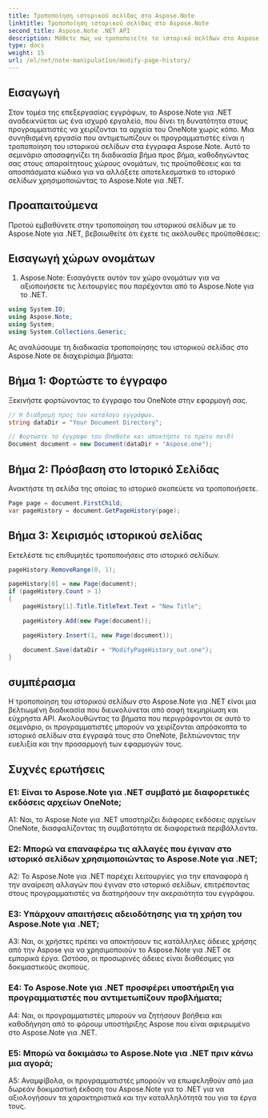 ```yaml
---
title: Τροποποίηση ιστορικού σελίδας στο Aspose.Note
linktitle: Τροποποίηση ιστορικού σελίδας στο Aspose.Note
second_title: Aspose.Note .NET API
description: Μάθετε πώς να τροποποιείτε το ιστορικό σελίδων στο Aspose.Note για .NET χρησιμοποιώντας αυτόν τον περιεκτικό οδηγό. Βελτιώστε τις δυνατότητες επεξεργασίας εγγράφων σας χωρίς κόπο.
type: docs
weight: 15
url: /el/net/note-manipulation/modify-page-history/
---
```

## Εισαγωγή

Στον τομέα της επεξεργασίας εγγράφων, το Aspose.Note για .NET αναδεικνύεται ως ένα ισχυρό εργαλείο, που δίνει τη δυνατότητα στους προγραμματιστές να χειρίζονται τα αρχεία του OneNote χωρίς κόπο. Μια συνηθισμένη εργασία που αντιμετωπίζουν οι προγραμματιστές είναι η τροποποίηση του ιστορικού σελίδων στα έγγραφα Aspose.Note. Αυτό το σεμινάριο αποσαφηνίζει τη διαδικασία βήμα προς βήμα, καθοδηγώντας σας στους απαραίτητους χώρους ονομάτων, τις προϋποθέσεις και τα αποσπάσματα κώδικα για να αλλάξετε αποτελεσματικά το ιστορικό σελίδων χρησιμοποιώντας το Aspose.Note για .NET.

## Προαπαιτούμενα

Προτού εμβαθύνετε στην τροποποίηση του ιστορικού σελίδων με το Aspose.Note για .NET, βεβαιωθείτε ότι έχετε τις ακόλουθες προϋποθέσεις:

## Εισαγωγή χώρων ονομάτων

1. Aspose.Note: Εισαγάγετε αυτόν τον χώρο ονομάτων για να αξιοποιήσετε τις λειτουργίες που παρέχονται από το Aspose.Note για το .NET.

```csharp
using System.IO;
using Aspose.Note;
using System;
using System.Collections.Generic;
```

Ας αναλύσουμε τη διαδικασία τροποποίησης του ιστορικού σελίδας στο Aspose.Note σε διαχειρίσιμα βήματα:

## Βήμα 1: Φορτώστε το έγγραφο

Ξεκινήστε φορτώνοντας το έγγραφο του OneNote στην εφαρμογή σας.

```csharp
// Η διαδρομή προς τον κατάλογο εγγράφων.
string dataDir = "Your Document Directory";

// Φορτώστε το έγγραφο του OneNote και αποκτήστε το πρώτο παιδί
Document document = new Document(dataDir + "Aspose.one");
```

## Βήμα 2: Πρόσβαση στο Ιστορικό Σελίδας

Ανακτήστε τη σελίδα της οποίας το ιστορικό σκοπεύετε να τροποποιήσετε.

```csharp
Page page = document.FirstChild;
var pageHistory = document.GetPageHistory(page);
```

## Βήμα 3: Χειρισμός ιστορικού σελίδας

Εκτελέστε τις επιθυμητές τροποποιήσεις στο ιστορικό σελίδων.

```csharp
pageHistory.RemoveRange(0, 1);

pageHistory[0] = new Page(document);
if (pageHistory.Count > 1)
{
    pageHistory[1].Title.TitleText.Text = "New Title";

    pageHistory.Add(new Page(document));

    pageHistory.Insert(1, new Page(document));

    document.Save(dataDir + "ModifyPageHistory_out.one");
}
```

## συμπέρασμα

Η τροποποίηση του ιστορικού σελίδων στο Aspose.Note για .NET είναι μια βελτιωμένη διαδικασία που διευκολύνεται από σαφή τεκμηρίωση και εύχρηστα API. Ακολουθώντας τα βήματα που περιγράφονται σε αυτό το σεμινάριο, οι προγραμματιστές μπορούν να χειρίζονται απρόσκοπτα το ιστορικό σελίδων στα έγγραφά τους στο OneNote, βελτιώνοντας την ευελιξία και την προσαρμογή των εφαρμογών τους.

## Συχνές ερωτήσεις

### Ε1: Είναι το Aspose.Note για .NET συμβατό με διαφορετικές εκδόσεις αρχείων OneNote;

A1: Ναι, το Aspose.Note για .NET υποστηρίζει διάφορες εκδόσεις αρχείων OneNote, διασφαλίζοντας τη συμβατότητα σε διαφορετικά περιβάλλοντα.

### Ε2: Μπορώ να επαναφέρω τις αλλαγές που έγιναν στο ιστορικό σελίδων χρησιμοποιώντας το Aspose.Note για .NET;

A2: Το Aspose.Note για .NET παρέχει λειτουργίες για την επαναφορά ή την αναίρεση αλλαγών που έγιναν στο ιστορικό σελίδων, επιτρέποντας στους προγραμματιστές να διατηρήσουν την ακεραιότητα του εγγράφου.

### Ε3: Υπάρχουν απαιτήσεις αδειοδότησης για τη χρήση του Aspose.Note για .NET;

A3: Ναι, οι χρήστες πρέπει να αποκτήσουν τις κατάλληλες άδειες χρήσης από την Aspose για να χρησιμοποιούν το Aspose.Note για .NET σε εμπορικά έργα. Ωστόσο, οι προσωρινές άδειες είναι διαθέσιμες για δοκιμαστικούς σκοπούς.

### Ε4: Το Aspose.Note για .NET προσφέρει υποστήριξη για προγραμματιστές που αντιμετωπίζουν προβλήματα;

A4: Ναι, οι προγραμματιστές μπορούν να ζητήσουν βοήθεια και καθοδήγηση από το φόρουμ υποστήριξης Aspose που είναι αφιερωμένο στο Aspose.Note για .NET.

### Ε5: Μπορώ να δοκιμάσω το Aspose.Note για .NET πριν κάνω μια αγορά;

A5: Αναμφίβολα, οι προγραμματιστές μπορούν να επωφεληθούν από μια δωρεάν δοκιμαστική έκδοση του Aspose.Note για το .NET για να αξιολογήσουν τα χαρακτηριστικά και την καταλληλότητά του για τα έργα τους.

